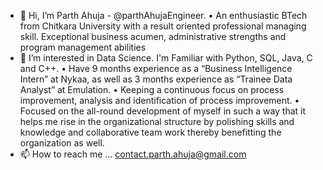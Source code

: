- 👋 Hi, I’m Parth Ahuja - @parthAhujaEngineer.
•	An enthusiastic BTech from Chitkara University with a result oriented professional managing skill. Exceptional business acumen, administrative strengths and program management abilities
- 👀 I’m interested in Data Science. I'm Familiar with Python, SQL, Java, C and C++.
•	Have 9 months experience as a “Business Intelligence Intern” at Nykaa, as well as 3 months experience as “Trainee Data Analyst” at Emulation.
•	Keeping a continuous focus on process improvement, analysis and identification of process improvement. 
•	Focused on the all-round development of myself in such a way that it helps me rise in the organizational structure by polishing skills and knowledge and collaborative team work thereby benefitting the organization as well.
- 📫 How to reach me ... contact.parth.ahuja@gmail.com

